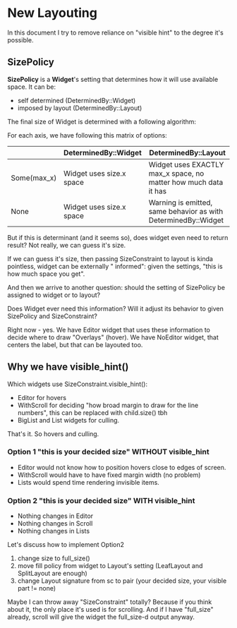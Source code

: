 # New Layouting

In this document I try to remove reliance on "visible hint" to the degree it's possible.

## SizePolicy

**SizePolicy** is a **Widget**'s setting that determines how it will use available space. It can be:

- self determined (DeterminedBy::Widget)
- imposed by layout (DeterminedBy::Layout)

The final size of Widget is determined with a following algorithm:

For each axis, we have following this matrix of options:

|             | DeterminedBy::Widget     | DeterminedBy::Layout                                            |
|-------------|--------------------------|-----------------------------------------------------------------|
| Some(max_x) | Widget uses size.x space | Widget uses EXACTLY max_x space, no matter how much data it has |
| None        | Widget uses size.x space | Warning is emitted, same behavior as with DeterminedBy::Widget  |

But if this is determinant (and it seems so), does widget even need to return result? Not really, we can guess it's
size.

If we can guess it's size, then passing SizeConstraint to layout is kinda pointless, widget can be externally "
informed":
given the settings, "this is how much space you get".

And then we arrive to another question: should the setting of SizePolicy be assigned to widget or to layout?

Does Widget ever need this information? Will it adjust its behavior to given SizePolicy and SizeConstraint?

Right now - yes. We have Editor widget that uses these information to decide where to draw "Overlays" (hover).
We have NoEditor widget, that centers the label, but that can be layouted too.

## Why we have visible_hint()

Which widgets use SizeConstraint.visible_hint():

- Editor for hovers
- WithScroll for deciding "how broad margin to draw for the line numbers", this can be replaced with child.size() tbh
- BigList and List widgets for culling.

That's it. So hovers and culling.

### Option 1 "this is your decided size" WITHOUT visible_hint

- Editor would not know how to position hovers close to edges of screen.
- WithScroll would have to have fixed margin width (no problem)
- Lists would spend time rendering invisible items.

### Option 2 "this is your decided size" WITH visible_hint

- Nothing changes in Editor
- Nothing changes in Scroll
- Nothing changes in Lists

Let's discuss how to implement Option2

1) change size to full_size()
2) move fill policy from widget to Layout's setting (LeafLayout and SplitLayout are enough)
3) change Layout signature from sc to pair (your decided size, your visible part != none)

Maybe I can throw away "SizeConstraint" totally? Because if you think about it,
the only place it's used is for scrolling. And if I have "full_size" already, scroll
will give the widget the full_size-d output anyway. 
